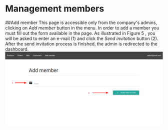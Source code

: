 # Management members
##Add member
This page is accessible only from the company's admins, clicking on *Add member* button in the menu.
In order to add a member you must fill out the form available in the page. As illustrated in Figure 5 , you will be asked to enter an e-mail (1) and click the *Send invitation* button (2). After the send invitation process is finished, the admin is redirected to the dashboard.
![](../img/addMember.png)
